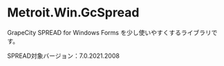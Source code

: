 # Metroit.Win.GcSpread
GrapeCity SPREAD for Windows Forms を少し使いやすくするライブラリです。

SPREAD対象バージョン：7.0.2021.2008
